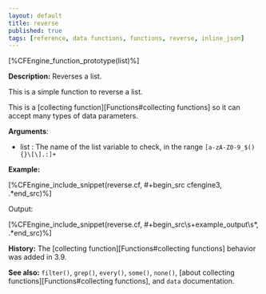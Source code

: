 ```yaml
---
layout: default
title: reverse
published: true
tags: [reference, data functions, functions, reverse, inline_json]
---
```


[%CFEngine_function_prototype(list)%]

**Description:** Reverses a list.

This is a simple function to reverse a list.

This is a [collecting function][Functions#collecting functions] so it can accept many types of data parameters.

**Arguments**:

* list : The name of the list variable to check, in the range
`[a-zA-Z0-9_$(){}\[\].:]+`

**Example:**  


[%CFEngine_include_snippet(reverse.cf, #\+begin_src cfengine3, .*end_src)%]

Output:

[%CFEngine_include_snippet(reverse.cf, #\+begin_src\s+example_output\s*, .*end_src)%]

**History:** The [collecting function][Functions#collecting functions] behavior was added in 3.9.

**See also:** `filter()`, `grep()`, `every()`, `some()`, `none()`, [about collecting functions][Functions#collecting functions], and `data` documentation.
